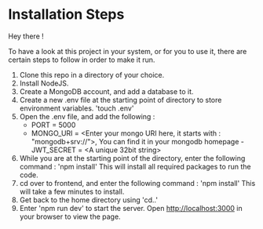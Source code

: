 # Installation Steps

Hey there !

To have a look at this project in your system, or for you to use it, there are certain steps to follow in order to make it run.

1. Clone this repo in a directory of your choice.
2. Install NodeJS.
3. Create a MongoDB account, and add a database to it.
4. Create a new .env file at the starting point of directory to store environment variables. 
'touch .env'
5. Open the .env file, and add the following :
    - PORT = 5000
    - MONGO_URI = <Enter your mongo URI here, it starts with : "mongodb+srv://">, You can find it in your mongodb homepage
    -JWT_SECRET = <A unique 32bit string>
6. While you are at the starting point of the directory, enter the following command :
'npm install'
This will install all required packages to run the code.
7. cd over to frontend, and enter the following command :
'npm install'
This will take a few minutes to install.
8. Get back to the home directory using 'cd..'
9. Enter 'npm run dev' to start the server.
Open [http://localhost:3000](http://localhost:3000) in your browser to view the page.
